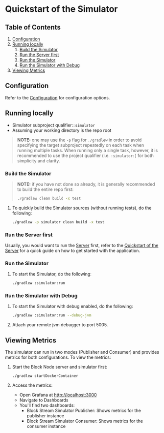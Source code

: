 # Quickstart of the Simulator

## Table of Contents

1. [Configuration](#configuration)
2. [Running locally](#running-locally)
   1. [Build the Simulator](#build-the-simulator)
   2. [Run the Server first](#run-the-server-first)
   3. [Run the Simulator](#run-the-simulator)
   4. [Run the Simulator with Debug](#run-the-simulator-with-debug)
3. [Viewing Metrics](#viewing-metrics)

## Configuration

Refer to the [Configuration](configuration.md) for configuration options.

## Running locally

- Simulator subproject qualifier:`:simulator`
- Assuming your working directory is the repo root

> **NOTE:** one may use the `-p` flag for `./gradlew` in order to avoid
> specifying the target subproject repeatedly on each task when running
> multiple tasks. When running only a single task, however, it is
> recommended to use the project qualifier (i.e. `:simulator:`) for
> both simplicity and clarity.

### Build the Simulator

> **NOTE:** if you have not done so already, it is
> generally recommended to build the entire repo first:
>
> ```bash
> ./gradlew clean build -x test
> ```

1. To quickly build the Simulator sources (without running tests), do the following:

   ```bash
   ./gradlew -p simulator clean build -x test
   ```

### Run the Server first

Usually, you would want to run the [Server](../server/README.md) first, refer to the
[Quickstart of the Server](../server/quickstart.md) for a quick guide on how to
get started with the application.

### Run the Simulator

1. To start the Simulator, do the following:

   ```bash
   ./gradlew :simulator:run
   ```

### Run the Simulator with Debug

1. To start the Simulator with debug enabled, do the following:

   ```bash
   ./gradlew :simulator:run --debug-jvm
   ```
2. Attach your remote jvm debugger to port 5005.

## Viewing Metrics

The simulator can run in two modes (Publisher and Consumer) and provides metrics for both configurations. To view the metrics:

1. Start the Block Node server and simulator first:

   ```bash
   ./gradlew startDockerContainer
   ```
2. Access the metrics:
   - Open Grafana at [http://localhost:3000](http://localhost:3000)
   - Navigate to Dashboards
   - You'll find two dashboards:
     - Block Stream Simulator Publisher: Shows metrics for the publisher instance
     - Block Stream Simulator Consumer: Shows metrics for the consumer instance
